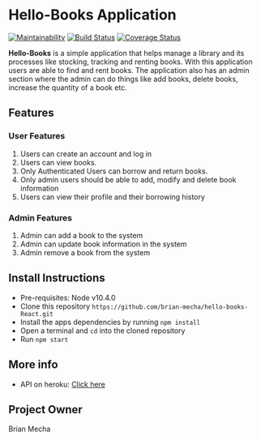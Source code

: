 # Hello-Books Application 
[![Maintainability](https://api.codeclimate.com/v1/badges/200f6d1d09462d91c597/maintainability)](https://codeclimate.com/github/brian-mecha/hello-books-React/maintainability)
[![Build Status](https://travis-ci.org/brian-mecha/hello-books-React.svg?branch=develop)](https://travis-ci.org/brian-mecha/hello-books-React)
[![Coverage Status](https://coveralls.io/repos/github/brian-mecha/hello-books-React/badge.svg)](https://coveralls.io/github/brian-mecha/hello-books-React)

**Hello-Books** is a simple application that helps manage a library and its processes like stocking, tracking and renting books. With this application users are able to find and rent books. The application also has an admin section where the admin can do things like add books, delete books, increase the quantity of a book etc.

## Features
### User Features
1. Users can create an account and log in
2. Users can view books.
3. Only Authenticated Users can borrow and return books.
4. Only admin users should be able to add, modify and delete book information 
5. Users can view their profile and their borrowing history
### Admin Features
1. Admin can add a book to the system
2. Admin can update book information in the system
3. Admin remove a book from the system

## Install Instructions
 - Pre-requisites: Node v10.4.0
 - Clone this repository `https://github.com/brian-mecha/hello-books-React.git`
 - Install the apps dependencies by running `npm install`
 - Open a terminal and `cd` into the cloned repository
 - Run `npm start`

## More info
 - API on heroku: [Click here](https://hello-books-cp4.herokuapp.com/)

## Project Owner
Brian Mecha
